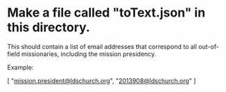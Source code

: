 # Make a file called "toText.json" in this directory.

This should contain a list of email addresses that correspond to all out-of-field missionaries, including the mission presidency.

Example:

[
	"mission.president@ldschurch.org",
	"2013908@ldschurch.org"
]